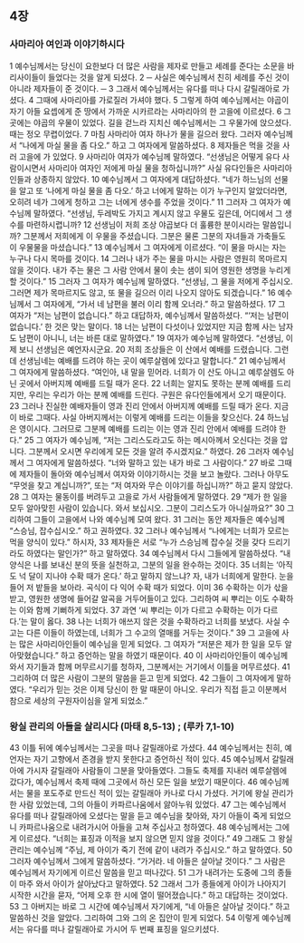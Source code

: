 ## 4장
### 사마리아 여인과 이야기하시다
1 예수님께서는 당신이 요한보다 더 많은 사람을 제자로 만들고 세례를 준다는 소문을 바리사이들이 들었다는 것을 알게 되셨다.
2 ─ 사실은 예수님께서 친히 세례를 주신 것이 아니라 제자들이 준 것이다. ─
3 그래서 예수님께서는 유다를 떠나 다시 갈릴래아로 가셨다.
4 그때에 사마리아를 가로질러 가셔야 했다.
5 그렇게 하여 예수님께서는 야곱이 자기 아들 요셉에게 준 땅에서 가까운 시카르라는 사마리아의 한 고을에 이르셨다.
6 그곳에는 야곱의 우물이 있었다. 길을 걷느라 지치신 예수님께서는 그 우물가에 앉으셨다. 때는 정오 무렵이었다.
7 마침 사마리아 여자 하나가 물을 길으러 왔다. 그러자 예수님께서 “나에게 마실 물을 좀 다오.” 하고 그 여자에게 말씀하셨다.
8 제자들은 먹을 것을 사러 고을에 가 있었다.
9 사마리아 여자가 예수님께 말하였다. “선생님은 어떻게 유다 사람이시면서 사마리아 여자인 저에게 마실 물을 청하십니까?” 사실 유다인들은 사마리아인들과 상종하지 않았다.
10 예수님께서 그 여자에게 대답하셨다. “네가 하느님의 선물을 알고 또 ‘나에게 마실 물을 좀 다오.’ 하고 너에게 말하는 이가 누구인지 알았더라면, 오히려 네가 그에게 청하고 그는 너에게 생수를 주었을 것이다.”
11 그러자 그 여자가 예수님께 말하였다. “선생님, 두레박도 가지고 계시지 않고 우물도 깊은데, 어디에서 그 생수를 마련하시렵니까?
12 선생님이 저희 조상 야곱보다 더 훌륭한 분이시라는 말씀입니까? 그분께서 저희에게 이 우물을 주셨습니다. 그분은 물론 그분의 자녀들과 가축들도 이 우물물을 마셨습니다.”
13 예수님께서 그 여자에게 이르셨다. “이 물을 마시는 자는 누구나 다시 목마를 것이다.
14 그러나 내가 주는 물을 마시는 사람은 영원히 목마르지 않을 것이다. 내가 주는 물은 그 사람 안에서 물이 솟는 샘이 되어 영원한 생명을 누리게 할 것이다.”
15 그러자 그 여자가 예수님께 말하였다. “선생님, 그 물을 저에게 주십시오. 그러면 제가 목마르지도 않고, 또 물을 길으러 이리 나오지 않아도 되겠습니다.”
16 예수님께서 그 여자에게, “가서 네 남편을 불러 이리 함께 오너라.” 하고 말씀하셨다.
17 그 여자가 “저는 남편이 없습니다.” 하고 대답하자, 예수님께서 말씀하셨다. “‘저는 남편이 없습니다.’ 한 것은 맞는 말이다.
18 너는 남편이 다섯이나 있었지만 지금 함께 사는 남자도 남편이 아니니, 너는 바른 대로 말하였다.”
19 여자가 예수님께 말하였다. “선생님, 이제 보니 선생님은 예언자시군요.
20 저희 조상들은 이 산에서 예배를 드렸습니다. 그런데 선생님네는 예배를 드려야 하는 곳이 예루살렘에 있다고 말합니다.”
21 예수님께서 그 여자에게 말씀하셨다. “여인아, 내 말을 믿어라. 너희가 이 산도 아니고 예루살렘도 아닌 곳에서 아버지께 예배를 드릴 때가 온다.
22 너희는 알지도 못하는 분께 예배를 드리지만, 우리는 우리가 아는 분께 예배를 드린다. 구원은 유다인들에게서 오기 때문이다.
23 그러나 진실한 예배자들이 영과 진리 안에서 아버지께 예배를 드릴 때가 온다. 지금이 바로 그때다. 사실 아버지께서는 이렇게 예배를 드리는 이들을 찾으신다.
24 하느님은 영이시다. 그러므로 그분께 예배를 드리는 이는 영과 진리 안에서 예배를 드려야 한다.”
25 그 여자가 예수님께, “저는 그리스도라고도 하는 메시아께서 오신다는 것을 압니다. 그분께서 오시면 우리에게 모든 것을 알려 주시겠지요.” 하였다.
26 그러자 예수님께서 그 여자에게 말씀하셨다. “너와 말하고 있는 내가 바로 그 사람이다.”
27 바로 그때에 제자들이 돌아와 예수님께서 여자와 이야기하시는 것을 보고 놀랐다. 그러나 아무도 “무엇을 찾고 계십니까?”, 또는 “저 여자와 무슨 이야기를 하십니까?” 하고 묻지 않았다.
28 그 여자는 물동이를 버려두고 고을로 가서 사람들에게 말하였다.
29 “제가 한 일을 모두 알아맞힌 사람이 있습니다. 와서 보십시오. 그분이 그리스도가 아니실까요?”
30 그리하여 그들이 고을에서 나와 예수님께 모여 왔다.
31 그러는 동안 제자들은 예수님께 “스승님, 잡수십시오.” 하고 권하였다.
32 그러나 예수님께서 “나에게는 너희가 모르는 먹을 양식이 있다.” 하시자,
33 제자들은 서로 “누가 스승님께 잡수실 것을 갖다 드리기라도 하였다는 말인가?” 하고 말하였다.
34 예수님께서 다시 그들에게 말씀하셨다. “내 양식은 나를 보내신 분의 뜻을 실천하고, 그분의 일을 완수하는 것이다.
35 너희는 ‘아직도 넉 달이 지나야 수확 때가 온다.’ 하고 말하지 않느냐? 자, 내가 너희에게 말한다. 눈을 들어 저 밭들을 보아라. 곡식이 다 익어 수확 때가 되었다. 이미
36 수확하는 이가 삯을 받고, 영원한 생명에 들어갈 알곡을 거두어들이고 있다. 그리하여 씨 뿌리는 이도 수확하는 이와 함께 기뻐하게 되었다.
37 과연 ‘씨 뿌리는 이가 다르고 수확하는 이가 다르다.’는 말이 옳다.
38 나는 너희가 애쓰지 않은 것을 수확하라고 너희를 보냈다. 사실 수고는 다른 이들이 하였는데, 너희가 그 수고의 열매를 거두는 것이다.”
39 그 고을에 사는 많은 사마리아인들이 예수님을 믿게 되었다. 그 여자가 “저분은 제가 한 일을 모두 알아맞혔습니다.” 하고 증언하는 말을 하였기 때문이다.
40 이 사마리아인들이 예수님께 와서 자기들과 함께 머무르시기를 청하자, 그분께서는 거기에서 이틀을 머무르셨다.
41 그리하여 더 많은 사람이 그분의 말씀을 듣고 믿게 되었다.
42 그들이 그 여자에게 말하였다. “우리가 믿는 것은 이제 당신이 한 말 때문이 아니오. 우리가 직접 듣고 이분께서 참으로 세상의 구원자이심을 알게 되었소.”
### 왕실 관리의 아들을 살리시다 (마태 8,5-13) ;  (루카 7,1-10)
43 이틀 뒤에 예수님께서는 그곳을 떠나 갈릴래아로 가셨다.
44 예수님께서는 친히, 예언자는 자기 고향에서 존경을 받지 못한다고 증언하신 적이 있다.
45 예수님께서 갈릴래아에 가시자 갈릴래아 사람들이 그분을 맞아들였다. 그들도 축제를 지내러 예루살렘에 갔다가, 예수님께서 축제 때에 그곳에서 하신 모든 일을 보았기 때문이다.
46 예수님께서는 물을 포도주로 만드신 적이 있는 갈릴래아 카나로 다시 가셨다. 거기에 왕실 관리가 한 사람 있었는데, 그의 아들이 카파르나움에서 앓아누워 있었다.
47 그는 예수님께서 유다를 떠나 갈릴래아에 오셨다는 말을 듣고 예수님을 찾아와, 자기 아들이 죽게 되었으니 카파르나움으로 내려가시어 아들을 고쳐 주십사고 청하였다.
48 예수님께서는 그에게 이르셨다. “너희는 표징과 이적을 보지 않으면 믿지 않을 것이다.”
49 그래도 그 왕실 관리는 예수님께 “주님, 제 아이가 죽기 전에 같이 내려가 주십시오.” 하고 말하였다.
50 그러자 예수님께서 그에게 말씀하셨다. “가거라. 네 아들은 살아날 것이다.” 그 사람은 예수님께서 자기에게 이르신 말씀을 믿고 떠나갔다.
51 그가 내려가는 도중에 그의 종들이 마주 와서 아이가 살아났다고 말하였다.
52 그래서 그가 종들에게 아이가 나아지기 시작한 시간을 묻자, “어제 오후 한 시에 열이 떨어졌습니다.” 하고 대답하는 것이었다.
53 그 아버지는 바로 그 시간에 예수님께서 자기에게, “네 아들은 살아날 것이다.” 하고 말씀하신 것을 알았다. 그리하여 그와 그의 온 집안이 믿게 되었다.
54 이렇게 예수님께서는 유다를 떠나 갈릴래아로 가시어 두 번째 표징을 일으키셨다.
